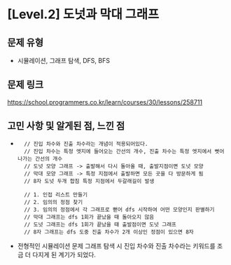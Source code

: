 # [Level.2] 도넛과 막대 그래프

## 문제 유형
- 시뮬레이션, 그래프 탐색, DFS, BFS

## 문제 링크
https://school.programmers.co.kr/learn/courses/30/lessons/258711

## 고민 사항 및 알게된 점, 느낀 점
-       // 진입 차수와 진출 차수라는 개념이 적용되어있다.
        // 진입 차수는 특정 엣지에 들어오는 간선의 개수, 진출 차수는 특정 엣지에서 뻣어나가는 간선의 개수
        // 도넛 모양 그래프 -> 출발해서 다시 돌아올 때, 출발지점이면 도넛 모양
        // 막대 모양 그래프 -> 특정 지점에서 출발하면 모든 곳을 다 방문하게 됨
        // 8자 도넛 두개 합침 특정 지점에서 두갈래길이 발생
        
        // 1. 인접 리스트 만들기
        // 2. 임의의 정점 찾기
        // 3. 임의의 정점에서 각 그래프로 뻗어 dfs 시작하여 어떤 모양인지 판별하기
        // 막대 그래프는 dfs 1회가 끝났을 때 돌아오지 않음
        // 도넛 그래프는 dfs 1회가 끝났을 때 출발점이면 도넛 그래프
        // 8자 그래프는 dfs 도중 진출 차수가 2개 이상인 정점이 있으면 8자
- 전형적인 시뮬레이션 문제 그래프 탐색 시 진입 차수와 진출 차수라는 키워드를 조금 더 다지게 된 계기가 되었다.
  
